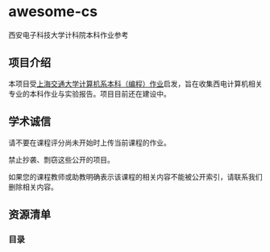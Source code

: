 # awesome-cs

西安电子科技大学计科院本科作业参考


## 项目介绍

本项目受[上海交通大学计算机系本科（编程）作业](https://github.com/SJTU-CSE/awesome-cs)启发，旨在收集西电计算机相关专业的本科作业与实验报告。项目目前还在建设中。

## 学术诚信

请不要在课程评分尚未开始时上传当前课程的作业。

禁止抄袭、剽窃这些公开的项目。

如果您的课程教师或助教明确表示该课程的相关内容不能被公开索引，请联系我们删除相关内容。

## 资源清单

### 目录

